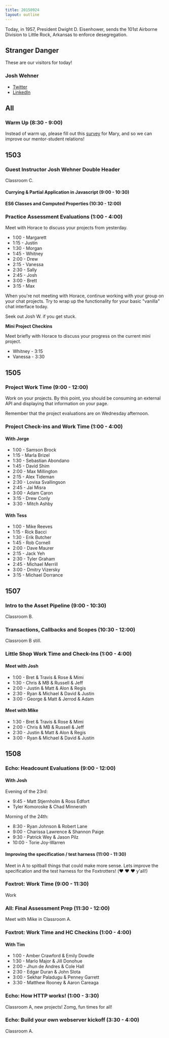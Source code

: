 ```yaml
---
title: 20150924
layout: outline
---
```


Today, in 1957, President Dwight D. Eisenhower, sends the 101st Airborne Division to Little Rock, Arkansas to enforce desegregation.


## Stranger Danger

These are our visitors for today!

### Josh Wehner

* [Twitter](https://twitter.com/jaw6)
* [LinkedIn](https://www.linkedin.com/in/joshuawehner)


## All

### Warm Up (8:30 - 9:00)

Instead of warm up, please fill out this [survey](https://docs.google.com/forms/d/16Iof_uf9I4utm5pOhwZ3LgHv_SnWoV2ZZqbB0rxCxRM/edit)
for Mary, and so we can improve our mentor-student relations!



## 1503

### Guest Instructor Josh Wehner Double Header

Classroom C.

#### Currying & Partial Application in Javascript (9:00 - 10:30)

#### ES6 Classes and Computed Properties (10:30 - 12:00)

### Practice Assessment Evaluations (1:00 - 4:00)

Meet with Horace to discuss your projects from yesterday.

* 1:00 - Margarett
* 1:15 - Justin
* 1:30 - Morgan
* 1:45 - Whitney
* 2:00 - Drew
* 2:15 - Vanessa
* 2:30 - Sally
* 2:45 - Josh
* 3:00 - Brett
* 3:15 - Max

When you're not meeting with Horace, continue working with your group
on your chat projects. Try to wrap up the functionality for your
basic "vanilla" chat interface today.

Seek out Josh W. if you get stuck.

__Mini Project Checkins__

Meet briefly with Horace to discuss your progress on the
current mini project.

* Whitney - 3:15
* Vanessa - 3:30

## 1505

### Project Work Time (9:00 - 12:00)

Work on your projects. By this point, you should be consuming an external API and displaying that information on your page.

Remember that the project evaluations are on Wednesday afternoon.

### Project Check-ins and Work Time (1:00 - 4:00)

#### With Jorge

* 1:00 - Samson Brock
* 1:15 - Marla Brizel
* 1:30 - Sebastian Abondano
* 1:45 - David Shim
* 2:00 - Max Millington
* 2:15 - Alex Tideman
* 2:30 - Lovisa Svallingson
* 2:45 - Jai Misra
* 3:00 - Adam Caron
* 3:15 - Drew Conly
* 3:30 - Mitch Ashby

#### With Tess

* 1:00 - Mike Reeves
* 1:15 - Rick Bacci
* 1:30 - Erik Butcher
* 1:45 - Rob Cornell
* 2:00 - Dave Maurer
* 2:15 - Jack Yeh
* 2:30 - Tyler Graham
* 2:45 - Michael Merrill
* 3:00 - Dmitry Vizersky
* 3:15 - Michael Dorrance


## 1507

### Intro to the Asset Pipeline (9:00 - 10:30)

Classroom B.

### Transactions, Callbacks and Scopes (10:30 - 12:00)

Classroom B still.

### Little Shop Work Time and Check-Ins (1:00 - 4:00)

#### Meet with Josh

* 1:00 - Bret & Travis & Rose & Mimi
* 1:30 - Chris & MB & Russell & Jeff
* 2:00 - Justin & Matt & Alon & Regis
* 2:30 - Ryan & Michael & David & Justin
* 3:00 - George & Matt & Jerrod & Adam

#### Meet with Mike

* 1:30 - Bret & Travis & Rose & Mimi
* 2:00 - Chris & MB & Russell & Jeff
* 2:30 - Justin & Matt & Alon & Regis
* 3:00 - Ryan & Michael & David & Justin


## 1508

### Echo: Headcount Evaluations (9:00 - 12:00)

#### With Josh

Evening of the 23rd:

* 9:45 - Matt Stjernholm & Ross Edfort
* Tyler Komoroske & Chad Minnerath

Morning of the 24th:

*  8:30 - Ryan Johnson & Robert Lane
*  9:00 - Charissa Lawrence & Shannon Paige
*  9:30 - Patrick Wey & Jason Pilz
* 10:00 - Torie Joy-Warren

#### Improving the specification / test harness (11:00 - 11:30)

Meet in A to spitball things that could make more sense.
Lets improve the specification and the test harness for
the Foxtrotters! (❤️ ❤️ ❤️  y'all!)

### Foxtrot: Work Time (9:00 - 11:30)

Work

### All: Final Assessment Prep (11:30 - 12:00)

Meet with Mike in Classroom A.

### Foxtrot: Work Time and HC Checkins (1:00 - 4:00)

#### With Tim

* 1:00 - Amber Crawford & Emily Dowdle
* 1:30 - Marlo Major & Jill Donohue
* 2:00 - Jhun de Andres & Cole Hall
* 2:30 - Edgar Duran & John Slota
* 3:00 - Sekhar Paladugu & Penney Garrett
* 3:30 - Matthew Rooney & Aaron Careaga

### Echo: How HTTP works! (1:00 - 3:30)

Classroom A, new projects! Zomg, fun times for all!

### Echo: Build your own webserver kickoff (3:30 - 4:00)

Classroom A.
